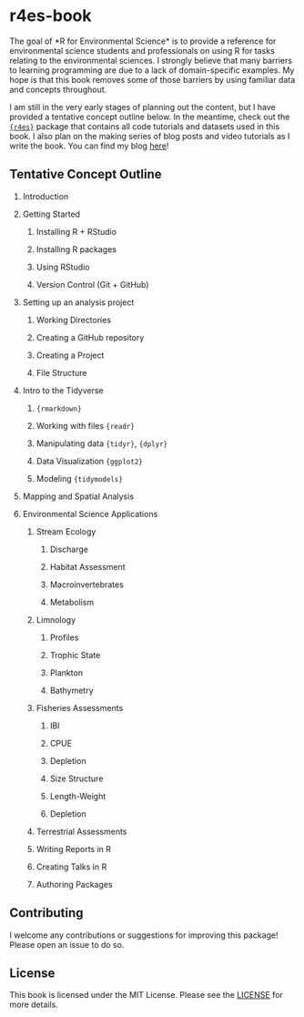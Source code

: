 # r4es-book

The goal of \*R for Environmental Science\* is to provide a reference for environmental science students and professionals on using R for tasks relating to the environmental sciences. I strongly believe that many barriers to learning programming are due to a lack of domain-specific examples. My hope is that this book removes some of those barriers by using familiar data and concepts throughout.

I am still in the very early stages of planning out the content, but I have provided a tentative concept outline below. In the meantime, check out the [`{r4es}`](https://github.com/corysauve/r4es) package that  contains all code tutorials and datasets used in this book. I also plan on the making series of blog posts and video tutorials as I write the book. You can find my blog [here](https:/corysauve.com)!

## Tentative Concept Outline

1.  Introduction

2.  Getting Started

    1.  Installing R + RStudio

    2.  Installing R packages

    3.  Using RStudio

    4.  Version Control (Git + GitHub)

3.  Setting up an analysis project

    1.  Working Directories

    2.  Creating a GitHub repository

    3.  Creating a Project

    4.  File Structure

4.  Intro to the Tidyverse

    1.  `{rmarkdown}`

    2.  Working with files `{readr}`

    3.  Manipulating data `{tidyr}`, `{dplyr}`

    4.  Data Visualization `{ggplot2}`

    5.  Modeling `{tidymodels}`

5.  Mapping and Spatial Analysis

6.  Environmental Science Applications

    1.  Stream Ecology

        1.  Discharge

        2.  Habitat Assessment

        3.  Macroinvertebrates

        4.  Metabolism

    2.  Limnology

        1.  Profiles

        2.  Trophic State

        3.  Plankton

        4.  Bathymetry

    3.  Fisheries Assessments

        1.  IBI

        2.  CPUE

        3.  Depletion

        4.  Size Structure

        5.  Length-Weight

        6.  Depletion

    4.  Terrestrial Assessments

    5.  Writing Reports in R

    6.  Creating Talks in R

    7.  Authoring Packages
    
## Contributing 

I welcome any contributions or suggestions for improving this package! Please open an issue to do so. 

## License 

This book is licensed under the MIT License. Please see the [LICENSE](LICENSE.md) for more details.
